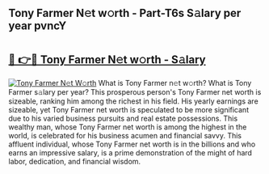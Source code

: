 ## Tony Farmer N𝚎t w𝚘rth - Part-T6s S𝚊lary per year pvncY

# <h2><a href="http://gc1hm48.nevu.top/?p=Tony+Farmer">🔗 👉🔴 Tony Farmer N𝚎t w𝚘rth - S𝚊lary</a></h2>

[![Tony Farmer N𝚎t W𝚘rth](https://i.imgur.com/Oavwk0R.jpeg)](http://gc1hm48.nevu.top/?p=Tony+Farmer)
What is Tony Farmer n𝚎t w𝚘rth? What is Tony Farmer s𝚊lary per year?
This prosperous person's Tony Farmer net worth is sizeable, ranking him among the richest in his field. His yearly earnings are sizeable, yet Tony Farmer net worth is speculated to be more significant due to his varied business pursuits and real estate possessions. This wealthy man, whose Tony Farmer net worth is among the highest in the world, is celebrated for his business acumen and financial savvy. This affluent individual, whose Tony Farmer net worth is in the billions and who earns an impressive salary, is a prime demonstration of the might of hard labor, dedication, and financial wisdom.
